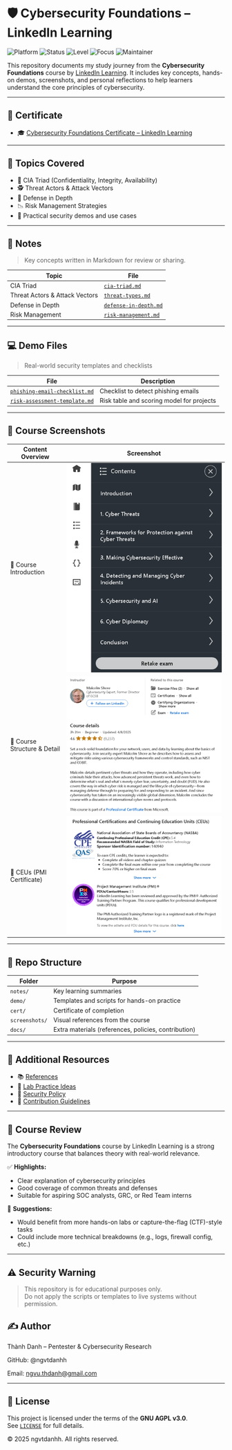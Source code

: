 # 🛡️ Cybersecurity Foundations – LinkedIn Learning

![Platform](https://img.shields.io/badge/LinkedIn%20Learning-Certified-brightgreen?style=flat-square)
![Status](https://img.shields.io/badge/Status-Completed-blue?style=flat-square)
![Level](https://img.shields.io/badge/Level-Foundational-orange?style=flat-square)
![Focus](https://img.shields.io/badge/Focus-Cybersecurity%20Principles-lightgrey?style=flat-square)
![Maintainer](https://img.shields.io/badge/Maintainer-Thành%20Danh-blueviolet?style=flat-square)


This repository documents my study journey from the **Cybersecurity Foundations** course by [LinkedIn Learning](https://www.linkedin.com/learning/). It includes key concepts, hands-on demos, screenshots, and personal reflections to help learners understand the core principles of cybersecurity.

---

## 📜 Certificate

- 🎓 [Cybersecurity Foundations Certificate – LinkedIn Learning](./cert/CertificateOfCompletion_Cybersecurity%20Foundations.pdf)

---

## 🧠 Topics Covered

- 🔐 CIA Triad (Confidentiality, Integrity, Availability)
- 🕵️ Threat Actors & Attack Vectors
- 🧱 Defense in Depth
- 📉 Risk Management Strategies
- 🧪 Practical security demos and use cases

---

## 📒 Notes

> Key concepts written in Markdown for review or sharing.

| Topic | File |
|-------|------|
| CIA Triad | [`cia-triad.md`](./notes/cia-triad.md) |
| Threat Actors & Attack Vectors | [`threat-types.md`](./notes/threat-types.md) |
| Defense in Depth | [`defense-in-depth.md`](./notes/defense-in-depth.md) |
| Risk Management | [`risk-management.md`](./notes/risk-management.md) |

---

## 💻 Demo Files

> Real-world security templates and checklists

| File | Description |
|------|-------------|
| [`phishing-email-checklist.md`](./demo/phishing-email-checklist.md) | Checklist to detect phishing emails |
| [`risk-assessment-template.md`](./demo/risk-assessment-template.md) | Risk table and scoring model for projects |

---

## 📸 Course Screenshots

| Content Overview             | Screenshot |
|-----------------------------|------------|
| 📘 Course Introduction       | ![](./screenshots/cert-cybersecurity-foundations-linkedin-contents.png) |
| 🧩 Course Structure & Detail | ![](./screenshots/cert-cybersecurity-foundations-linkedin-course%20details.png) |
| 🧮 CEUs (PMI Certificate)    | ![](./screenshots/cert-cybersecurity-foundations-linkedin-course-CEUs%20PMI.png) |

---

## 📂 Repo Structure

| Folder | Purpose |
|--------|---------|
| `notes/` | Key learning summaries |
| `demo/` | Templates and scripts for hands-on practice |
| `cert/` | Certificate of completion |
| `screenshots/` | Visual references from the course |
| `docs/` | Extra materials (references, policies, contribution) |

---

## 🔎 Additional Resources

- 📚 [References](./docs/references.md)  
- 🧪 [Lab Practice Ideas](./docs/lab-ideas.md)  
- 🔐 [Security Policy](./docs/SECURITY.md)  
- 🙌 [Contribution Guidelines](./docs/contributing.md)

---

## 📝 Course Review

The **Cybersecurity Foundations** course by LinkedIn Learning is a strong introductory course that balances theory with real-world relevance.

✅ **Highlights:**
- Clear explanation of cybersecurity principles
- Good coverage of common threats and defenses
- Suitable for aspiring SOC analysts, GRC, or Red Team interns

📌 **Suggestions:**
- Would benefit from more hands-on labs or capture-the-flag (CTF)-style tasks
- Could include more technical breakdowns (e.g., logs, firewall config, etc.)

---

## ⚠️ Security Warning

> This repository is for educational purposes only.  
> Do not apply the scripts or templates to live systems without permission.


## ✍️ Author

Thành Danh – Pentester & Cybersecurity Research

GitHub: @ngvtdanhh

Email: ngvu.thdanh@gmail.com

---

## 📄 License

This project is licensed under the terms of the **GNU AGPL v3.0**.  
See [`LICENSE`](./LICENSE) for full details.

© 2025 ngvtdanhh. All rights reserved.
